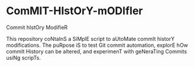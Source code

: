 # ComMIT-HIstOrY-mODIfIer
Commit hIstOry ModifieR

This repository coNtaInS a SiMplE script to aUtoMate commIt historY modifications. The puRpose iS to test Git commit automation, explorE hOw commIt History can be altered, and experimenT with geNeraTing Commits usiNg scripTs.
